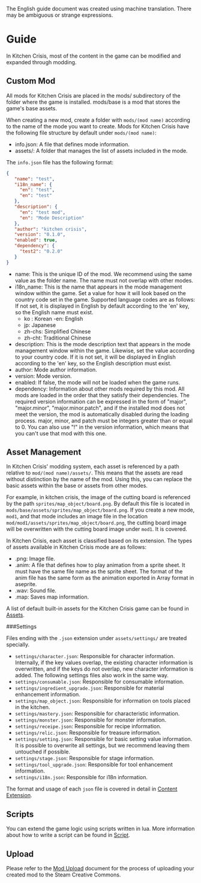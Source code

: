 The English guide document was created using machine translation. There may be ambiguous or strange expressions.

# Guide

In Kitchen Crisis, most of the content in the game can be modified and expanded through modding.

## Custom Mod

All mods for Kitchen Crisis are placed in the mods/ subdirectory of the folder where the game is installed. mods/base is a mod that stores the game's base assets.

When creating a new mod, create a folder with `mods/(mod name)` according to the name of the mode you want to create. Mods for Kitchen Crisis have the following file structure by default under `mods/(mod name)`:

- info.json: A file that defines mode information.
- assets/: A folder that manages the list of assets included in the mode.

The `info.json` file has the following format:

```json
{
   "name": "test",
   "i18n_name": {
     "en": "test",
     "en": "test"
   },
   "description": {
     "en": "test mod",
     "en": "Mode Description"
   },
   "author": "kitchen crisis",
   "version": "0.1.0",
   "enabled": true,
   "dependency": {
     "test2": "0.2.0"
   }
}
```

- name: This is the unique ID of the mod. We recommend using the same value as the folder name. The name must not overlap with other modes.
- i18n_name: This is the name that appears in the mode management window within the game. Set a value for how it will look based on the country code set in the game. Supported language codes are as follows: If not set, it is displayed in English by default according to the 'en' key, so the English name must exist.
   - ko : Korean
   -en: English
   - jp: Japanese
   - zh-chs: Simplified Chinese
   - zh-cht: Traditional Chinese
- description: This is the mode description text that appears in the mode management window within the game. Likewise, set the value according to your country code. If it is not set, it will be displayed in English according to the 'en' key, so the English description must exist.
- author: Mode author information.
- version: Mode version.
- enabled: If false, the mode will not be loaded when the game runs.
- dependency: Information about other mods required by this mod. All mods are loaded in the order that they satisfy their dependencies. The required version information can be expressed in the form of "major", "major.minor", "major.minor.patch", and if the installed mod does not meet the version, the mod is automatically disabled during the loading process. major, minor, and patch must be integers greater than or equal to 0. You can also use "!" in the version information, which means that you can't use that mod with this one.

## Asset Management

In Kitchen Crisis' modding system, each asset is referenced by a path relative to `mod/(mod name)/assets/`. This means that the assets are read without distinction by the name of the mod. Using this, you can replace the basic assets within the base or assets from other modes.

For example, in kitchen crisis, the image of the cutting board is referenced by the path `sprites/map_object/board.png`. By default this file is located in `mods/base/assets/sprites/map_object/board.png`. If you create a new mode, `mod1`, and that mode includes an image file in the location `mod/mod1/assets/sprites/map_object/board.png`, the cutting board image will be overwritten with the cutting board image under `mod1`. It is covered.

In Kitchen Crisis, each asset is classified based on its extension. The types of assets available in Kitchen Crisis mode are as follows:

- .png: Image file.
- .anim: A file that defines how to play animation from a sprite sheet. It must have the same file name as the sprite sheet. The format of the anim file has the same form as the animation exported in Array format in aseprite.
- .wav: Sound file.
- .map: Saves map information.

A list of default built-in assets for the Kitchen Crisis game can be found in [Assets](assets.md).

###Settings

Files ending with the `.json` extension under `assets/settings/` are treated specially.

- `settings/character.json`: Responsible for character information. Internally, if the key values overlap, the existing character information is overwritten, and if the keys do not overlap, new character information is added. The following settings files also work in the same way.
- `settings/consumable.json`: Responsible for consumable information.
- `settings/ingredient_upgrade.json`: Responsible for material enhancement information.
- `settings/map_object.json`: Responsible for information on tools placed in the kitchen.
- `settings/mastery.json`: Responsible for characteristic information.
- `settings/monster.json`: Responsible for monster information.
- `settings/receipe.json`: Responsible for recipe information.
- `settings/relic.json`: Responsible for treasure information.
- `settings/setting.json`: Responsible for basic setting value information. It is possible to overwrite all settings, but we recommend leaving them untouched if possible.
- `settings/stage.json`: Responsible for stage information.
- `settings/tool_upgrade.json`: Responsible for tool enhancement information.
- `settings/i18n.json`: Responsible for i18n information.

The format and usage of each `json` file is covered in detail in [Content Extension](contents.md).

## Scripts

You can extend the game logic using scripts written in lua. More information about how to write a script can be found in [Script](script.md).

## Upload

Please refer to the [Mod Upload](upload.md) document for the process of uploading your created mod to the Steam Creative Commons.